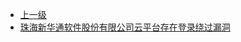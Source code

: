* [上一级](docs/wy876_poc/)
* [珠海新华通软件股份有限公司云平台存在登录绕过漏洞](docs/wy876_poc/%E7%8F%A0%E6%B5%B7%E6%96%B0%E5%8D%8E%E9%80%9A%E8%BD%AF%E4%BB%B6%E8%82%A1%E4%BB%BD%E6%9C%89%E9%99%90%E5%85%AC%E5%8F%B8/%E7%8F%A0%E6%B5%B7%E6%96%B0%E5%8D%8E%E9%80%9A%E8%BD%AF%E4%BB%B6%E8%82%A1%E4%BB%BD%E6%9C%89%E9%99%90%E5%85%AC%E5%8F%B8%E4%BA%91%E5%B9%B3%E5%8F%B0%E5%AD%98%E5%9C%A8%E7%99%BB%E5%BD%95%E7%BB%95%E8%BF%87%E6%BC%8F%E6%B4%9E.md)
